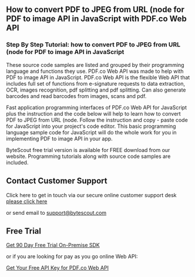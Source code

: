 ## How to convert PDF to JPEG from URL (node for PDF to image API in JavaScript with PDF.co Web API

### Step By Step Tutorial: how to convert PDF to JPEG from URL (node for PDF to image API in JavaScript

These source code samples are listed and grouped by their programming language and functions they use. PDF.co Web API was made to help with PDF to image API in JavaScript. PDF.co Web API is the flexible Web API that includes full set of functions from e-signature requests to data extraction, OCR, images recognition, pdf splitting and pdf splitting. Can also generate barcodes and read barcodes from images, scans and pdf.

Fast application programming interfaces of PDF.co Web API for JavaScript plus the instruction and the code below will help to learn how to convert PDF to JPEG from URL (node. Follow the instruction and copy - paste code for JavaScript into your project's code editor. This basic programming language sample code for JavaScript will do the whole work for you in implementing PDF to image API in your app.

ByteScout free trial version is available for FREE download from our website. Programming tutorials along with source code samples are included.

## Contact Customer Support

Click here to get in touch via our secure online customer support desk [please click here](https://bytescout.zendesk.com/hc/en-us/requests/new?subject=PDF.co%20Web%20API%20Question)

or send email to [support@bytescout.com](mailto:support@bytescout.com?subject=PDF.co%20Web%20API%20Question) 

## Free Trial

[Get 90 Day Free Trial On-Premise SDK](https://bytescout.com/download/web-installer?utm_source=github-readme)

or if you are looking for pay as you go online Web API:

[Get Your Free API Key for PDF.co Web API](https://pdf.co/documentation/api?utm_source=github-readme)